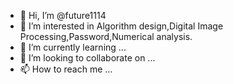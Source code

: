 - 👋 Hi, I’m @future1114
- 👀 I’m interested in Algorithm design,Digital Image Processing,Password,Numerical analysis.
- 🌱 I’m currently learning ...
- 💞️ I’m looking to collaborate on ...
- 📫 How to reach me ...

<!---
future1114/future1114 is a ✨ special ✨ repository because its `README.md` (this file) appears on your GitHub profile.
You can click the Preview link to take a look at your changes.
--->
